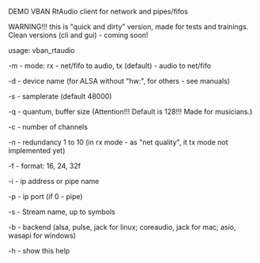 DEMO VBAN RtAudio client for network and pipes/fifos

WARNING!!! this is "quick and dirty" version, made for tests and trainings.
Clean versions (cli and gui) - coming soon!

usage: vban_rtaudio <args>

-m - mode: rx - net/fifo to audio, tx (default) - audio to net/fifo

-d - device name (for ALSA without "hw:", for others - see manuals)

-s - samplerate (default 48000)

-q - quantum, buffer size (Attention!!! Default is 128!!! Made for musicians.)

-c - number of channels

-n - redundancy 1 to 10 (in rx mode - as "net quality", it tx mode not implemented yet)

-f - format: 16, 24, 32f

-i - ip address or pipe name

-p - ip port (if 0 - pipe)

-s - Stream name, up to symbols

-b - backend (alsa, pulse, jack for linux; coreaudio, jack for mac; asio, wasapi for windows)

-h - show this help

